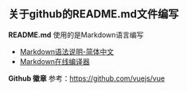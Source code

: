## 关于github的README.md文件编写

**README.md** 使用的是Markdown语言编写</br>

* [Markdown语法说明-简体中文](http://wowubuntu.com/markdown/index.html)</br>
* [Markdown在线编译器](http://mahua.jser.me/)</br>

**Github 徽章**
参考：https://github.com/vuejs/vue
